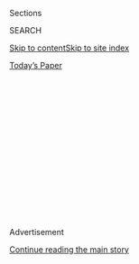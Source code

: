 <div id="app">

<div>

<div>

<div>

<div class="NYTAppHideMasthead css-1q2w90k e1suatyy0">

<div class="section css-ui9rw0 e1suatyy2">

<div class="css-eph4ug er09x8g0">

<div class="css-6n7j50">

</div>

<span class="css-1dv1kvn">Sections</span>

<div class="css-10488qs">

<span class="css-1dv1kvn">SEARCH</span>

</div>

[Skip to content](#site-content)[Skip to site
index](#site-index)

</div>

<div class="css-10698na e1huz5gh0">

</div>

</div>

<div id="masthead-bar-one" class="section hasLinks css-15hmgas e1csuq9d3">

<div class="css-uqyvli e1csuq9d0">

</div>

<div class="css-1uqjmks e1csuq9d1">

</div>

<div class="css-9e9ivx">

[](https://myaccount.nytimes.com/auth/login?response_type=cookie&client_id=vi)

</div>

<div class="css-1bvtpon e1csuq9d2">

[Today’s
Paper](https://www.nytimes.com/section/todayspaper)

</div>

</div>

</div>

</div>

<div data-aria-hidden="false">

<div id="site-content" data-role="main">

<div>

<div class="css-1aor85t" style="opacity:0.000000001;z-index:-1;visibility:hidden">

<div class="css-1hqnpie">

<div class="css-epjblv">

<span class="css-17xtcya">[The
Upshot](/section/upshot)</span><span class="css-x15j1o">|</span><span class="css-fwqvlz">Health
Proposals by Walker and Rubio Are Less Concerned About the
Poor</span>

</div>

<div class="css-k008qs">

<div class="css-1iwv8en">

<span class="css-18z7m18"></span>

<div>

</div>

</div>

<span class="css-1n6z4y">https://nyti.ms/1J2ahlx</span>

<div class="css-1705lsu">

<div class="css-4xjgmj">

<div class="css-4skfbu" data-role="toolbar" data-aria-label="Social Media Share buttons, Save button, and Comments Panel with current comment count" data-testid="share-tools">

  - 
  - 
  - 
  - 
    
    <div class="css-6n7j50">
    
    </div>

  - 
  - 

</div>

</div>

</div>

</div>

</div>

</div>

<div class="css-13pd83m">

</div>

<div id="top-wrapper" class="css-1sy8kpn">

<div id="top-slug" class="css-l9onyx">

Advertisement

</div>

[Continue reading the main
story](#after-top)

<div class="ad top-wrapper" style="text-align:center;height:100%;display:block;min-height:250px">

<div id="top" class="place-ad" data-position="top" data-size-key="top">

</div>

</div>

<div id="after-top">

</div>

</div>

<div id="sponsor-wrapper" class="css-1hyfx7x">

<div id="sponsor-slug" class="css-19vbshk">

Supported by

</div>

[Continue reading the main
story](#after-sponsor)

<div id="sponsor" class="ad sponsor-wrapper" style="text-align:center;height:100%;display:block">

</div>

<div id="after-sponsor">

</div>

</div>

<div class="css-v5btjw etb61u70">

<div class="css-h03alg etb61u71">

Upshot

</div>

</div>

Public Health

<div class="css-1vkm6nb ehdk2mb0">

# Health Proposals by Walker and Rubio Are Less Concerned About the Poor

</div>

<div class="css-xt80pu e12qa4dv0">

<div class="css-18e8msd">

<div class="css-vp77d3 epjyd6m0">

<div class="css-1baulvz">

By [<span class="css-1baulvz last-byline" itemprop="name">Margot
Sanger-Katz</span>](http://www.nytimes.com/by/margot-sanger-katz)

</div>

</div>

  - Aug. 18,
    2015

  - 
    
    <div class="css-4xjgmj">
    
    <div class="css-d8bdto" data-role="toolbar" data-aria-label="Social Media Share buttons, Save button, and Comments Panel with current comment count" data-testid="share-tools">
    
      - 
      - 
      - 
      - 
        
        <div class="css-6n7j50">
        
        </div>
    
      - 
      - 
    
    </div>
    
    </div>

</div>

</div>

<div class="section meteredContent css-1r7ky0e" name="articleBody" itemprop="articleBody">

<div class="css-1fanzo5 StoryBodyCompanionColumn">

<div class="css-53u6y8">

Obamacare gives federal money to poor people to help them get health
insurance. Scott Walker, Wisconsin’s governor, has a replacement plan.
It would give federal money to old people instead.

There are many, many other differences between Obamacare and Mr.
Walker’s plan, announced Tuesday in a [white
paper](https://www.scottwalker.com/obamacare-plan/files/Day-One-Patient-Freedom-Plan.pdf)
and a [policy
speech](http://www.c-span.org/video/?327681-1/governor-scott-walker-rwi-remarks-health-care).
But that difference points to the key similarity between the plans, and
the most consequential change.

The similarity: Both embrace the notion that the federal government
should have some responsibility for making insurance affordable for
people who don’t get it through their jobs. The Walker plan, and a
similar though [vaguer
plan](http://www.politico.com/magazine/story/2015/08/marco-rubio-plan-to-fix-health-care-121453.html#.VdMjkixVikr)
announced by Senator Marco Rubio on Tuesday in an editorial in Politico
magazine, thinks that responsibility should, in part, take the form of
federal money. Both Republican presidential candidates would give
individuals tax credits they could use to shop for health plans.

But the Republican plans differ substantially from Obamacare in their
vision of how the money should be doled out, and what it should be used
to buy. The Walker and Rubio proposals call for a much less regulated
insurance market, where the federal government exercises little
oversight over the products in the market.

</div>

</div>

<div class="css-1fanzo5 StoryBodyCompanionColumn">

<div class="css-53u6y8">

Their plans are also much less concerned about ensuring health care
access for the poor. In addition to rolling back Obamacare, both would
also reduce future federal spending on state-administered Medicaid
programs.

One of Obamacare’s main effects has been to redistribute income. The law
taxes wages, health insurance and medical devices, and raises insurance
prices for wealthy, healthy people. It uses the money to subsidize
insurance for people who are poor or whose health history made them poor
insurance risks in the old system. As my colleague Kevin Quealy and I
wrote last year, the law has had the effect of [pushing back against
income
inequality](http://www.nytimes.com/interactive/2014/10/29/upshot/obamacare-who-was-helped-most.html).
In addition to lowering the cost of buying insurance, federal dollars
also reduce the out-of-pocket costs that low-income Americans now pay
when they use those plans. But Obamacare has had [more limited
success](http://www.seattletimes.com/nation-world/analysis-federal-subsidies-expand-coverage-but-difficulties-persist/)
in attracting higher-income Americans into the new markets.

Governor Walker’s plan appears to be less generous for many poor
Americans. It would roll back the Medicaid expansion that has provided
free insurance to low-income adults. It would distribute tax credits to
those with private coverage on the basis of age, not income. Such a
system would be far simpler to administer: Every person 50 to 64 would
be given $3,000 to spend on health insurance, while everyone 18 to 34
would get $1,200. Older people tend to have higher health care costs,
and are charged higher insurance premiums, the argument for the
age-based subsidy system. But it means that for people without a lot to
spend on insurance, a comprehensive health plan may slip back out of
reach. For others, an affordable plan might be so bare-bones that it
wouldn’t kick in before a major health catastrophe.

Wealthier people, on the other hand, could fare better under this plan,
as long as they’re healthy. They would get more federal money to buy
insurance plans, and they would have the choice of buying cheaper, less
comprehensive plans than those offered under Obamacare rules.

</div>

</div>

<div class="css-79elbk" data-testid="photoviewer-wrapper">

<div class="css-z3e15g" data-testid="photoviewer-wrapper-hidden">

</div>

<div class="css-1a48zt4 ehw59r15" data-testid="photoviewer-children">

![<span class="css-16f3y1r e13ogyst0" data-aria-hidden="true">Gov. Scott
Walker of Wisconsin presenting his plan to replace Obamacare on
Tuesday.</span><span class="css-cnj6d5 e1z0qqy90" itemprop="copyrightHolder"><span class="css-1ly73wi e1tej78p0">Credit...</span><span>Jim
Mone/Associated
Press</span></span>](https://static01.nyt.com/images/2015/08/19/upshot/19UP-Healthcare/19UP-Healthcare-articleLarge.jpg?quality=75&auto=webp&disable=upscale)

</div>

</div>

<div class="css-1fanzo5 StoryBodyCompanionColumn">

<div class="css-53u6y8">

The plan could make it harder for people with prior illnesses to buy
insurance. Under Obamacare, insurers have to offer the same products and
charge the same prices to customers of the same age, regardless of their
health histories. The Walker plan would offer similar protections for
people who remain insured for their entire lives. But anyone with a
major gap in coverage could later be either priced out of the insurance
market or disallowed from buying certain health plans.

</div>

</div>

<div class="css-1fanzo5 StoryBodyCompanionColumn">

<div class="css-53u6y8">

Governor Walker’s white paper says that states could establish special
programs for these people. But such programs in the past have proved
quite expensive. Such a mechanism would provide a financial incentive
for people to stay insured, much as Obamacare’s individual mandate uses
tax penalties to keep people in the system. But for anyone who’s gone
without insurance, getting back into the system would be much harder.

The Rubio plan shares some of the basics, but offers fewer details. His
editorial says people would get tax credits to buy insurance, but he
doesn’t specify how those tax credits would be calculated or what would
happen to people with pre-existing health conditions.

Both plans, however, would strip away Obamacare’s myriad health
insurance regulations. Among the rules that would be cut away are
popular ones, like rules preventing insurance companies from capping how
much health care they will pay for during your lifetime, or the
requirement that plans cover adult children up to age 26. They would
also eliminate less popular rules, like the requirement that everyone
obtain insurance or pay a fine and a rule that requires every health
plan to cover a fixed set of benefits, including prenatal and maternity
care.

Without all the rules, and without as many sick people in the system,
insurance would be expected to become less expensive, and perhaps more
inventive. Insurers could offer a wider array of products, including
plans that only cover certain, limited services, or products that charge
high deductibles or cap the amount of care they will pay for. Insurers
may develop innovations that appeal to customers and cost less than
what’s currently offered. Plans that include health savings accounts
would be encouraged with additional federal dollars.

States would have the authority to impose insurance rules, so some
markets might have more restrictions. But the plan would also allow
people to buy insurance sold in any state, meaning all Americans would
have access to the least regulated products. The result of erasing the
rules, both campaigns suggest, is that the plan’s tax credits would go
further in making insurance affordable for more middle-income people.

All of the Republican presidential candidates say they’d like to repeal
Obamacare. But any of these plans, however meritorious, can only be
accomplished through enormous disruption. Millions of people who have
obtained insurance through the law’s expansion of the Medicaid program
would lose it. Millions more would most likely lose the coverage they
bought through new insurance marketplaces.

</div>

</div>

<div class="css-1fanzo5 StoryBodyCompanionColumn">

<div class="css-53u6y8">

Of course, repealing Obamacare means [more than just getting rid of
insurance
regulations](http://www.nytimes.com/2015/03/18/upshot/where-the-republican-budget-plan-meets-reality-on-health-care.html).
Obamacare did [so many other
things](http://www.nytimes.com/2015/03/05/upshot/even-with-an-unfavorable-court-ruling-much-of-obamacare-would-live-on.html)
— including adding a suite of major reforms to the Medicare program for
older Americans. Governor Walker’s white paper includes the word
“Medicare” just once — in a footnote. A Medicare plan may well be
forthcoming from him.

But the campaign’s silence on this major plank of the health law is
another reminder of just how large and entrenched Obamacare has quickly
become and how difficult it will be to unravel.

</div>

</div>

</div>

<div>

</div>

<div>

</div>

<div>

</div>

<div>

<div id="bottom-wrapper" class="css-1ede5it">

<div id="bottom-slug" class="css-l9onyx">

Advertisement

</div>

[Continue reading the main
story](#after-bottom)

<div id="bottom" class="ad bottom-wrapper" style="text-align:center;height:100%;display:block;min-height:90px">

</div>

<div id="after-bottom">

</div>

</div>

</div>

</div>

</div>

## Site Index

<div>

</div>

## Site Information Navigation

  - [© <span>2020</span> <span>The New York Times
    Company</span>](https://help.nytimes.com/hc/en-us/articles/115014792127-Copyright-notice)

<!-- end list -->

  - [NYTCo](https://www.nytco.com/)
  - [Contact
    Us](https://help.nytimes.com/hc/en-us/articles/115015385887-Contact-Us)
  - [Work with us](https://www.nytco.com/careers/)
  - [Advertise](https://nytmediakit.com/)
  - [T Brand Studio](http://www.tbrandstudio.com/)
  - [Your Ad
    Choices](https://www.nytimes.com/privacy/cookie-policy#how-do-i-manage-trackers)
  - [Privacy](https://www.nytimes.com/privacy)
  - [Terms of
    Service](https://help.nytimes.com/hc/en-us/articles/115014893428-Terms-of-service)
  - [Terms of
    Sale](https://help.nytimes.com/hc/en-us/articles/115014893968-Terms-of-sale)
  - [Site
    Map](https://spiderbites.nytimes.com)
  - [Help](https://help.nytimes.com/hc/en-us)
  - [Subscriptions](https://www.nytimes.com/subscription?campaignId=37WXW)

</div>

</div>

</div>

</div>
